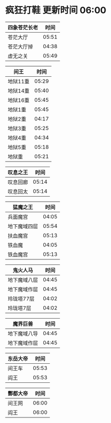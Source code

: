 # 疯狂打鞋 更新时间 06:00

| 四象苍茫长老   | 时间    |
|--------|-------|
| 苍茫大厅 | 05:51 |
| 苍茫大厅掉 | 04:38 |
| 虚无之关 | 05:49 |

| 间王   | 时间    |
|--------|-------|
| 地狱11重 | 05:29 |
| 地狱14重 | 05:40 |
| 地狱16重 | 05:45 |
| 地狱1重 | 05:45 |
| 地狱2重 | 04:17 |
| 地狱3重 | 05:25 |
| 地狱4重 | 04:34 |
| 地狱5重 | 05:18 |
| 地狱重 | 05:21 |

| 叹息之王   | 时间    |
|--------|-------|
| 叹息回廊 | 05:14 |
| 叹息回太 | 05:14 |

| 猛魔之王   | 时间    |
|--------|-------|
| 兵面魔宫 | 04:05 |
| 地下魔域四层 | 05:54 |
| 扶血魔宫 | 05:13 |
| 铁血魔 | 04:05 |
| 铁血魔宫 | 05:13 |

| 鬼火人马   | 时间    |
|--------|-------|
| 地下魔域八层 | 04:45 |
| 地下魔域作层 | 04:45 |
| 玲珑塔77层 | 04:02 |
| 玲珑塔7层 | 04:02 |

| 魔界巨兽   | 时间    |
|--------|-------|
| 地下魔域八导 | 04:45 |
| 地下魔域作层 | 04:45 |

| 东岳大帝   | 时间    |
|--------|-------|
| 间王车 | 05:53 |
| 阎王 | 05:53 |

| 酆都大帝   | 时间    |
|--------|-------|
| 间王网 | 06:00 |
| 阎王 | 06:00 |